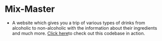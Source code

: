 # Mix-Master

- A website which gives you a trip of various types of drinks from alcoholic to non-alcoholic with the information about their ingredients and much more.
[Click here](https://the-bartender.netlify.app)to check out this codebase in action.